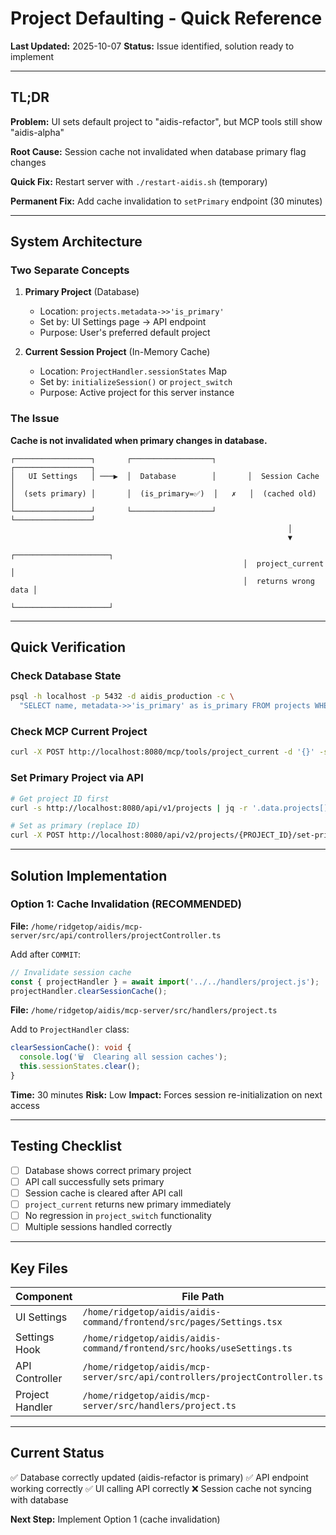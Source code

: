 # Project Defaulting - Quick Reference

**Last Updated:** 2025-10-07
**Status:** Issue identified, solution ready to implement

---

## TL;DR

**Problem:** UI sets default project to "aidis-refactor", but MCP tools still show "aidis-alpha"

**Root Cause:** Session cache not invalidated when database primary flag changes

**Quick Fix:** Restart server with `./restart-aidis.sh` (temporary)

**Permanent Fix:** Add cache invalidation to `setPrimary` endpoint (30 minutes)

---

## System Architecture

### Two Separate Concepts

1. **Primary Project** (Database)
   - Location: `projects.metadata->>'is_primary'`
   - Set by: UI Settings page → API endpoint
   - Purpose: User's preferred default project

2. **Current Session Project** (In-Memory Cache)
   - Location: `ProjectHandler.sessionStates` Map
   - Set by: `initializeSession()` or `project_switch`
   - Purpose: Active project for this server instance

### The Issue

**Cache is not invalidated when primary changes in database.**

```
┌─────────────────┐       ┌──────────────────┐       ┌─────────────────┐
│   UI Settings   │ ───▶  │  Database        │       │  Session Cache  │
│  (sets primary) │       │  (is_primary=✅)  │   ✗   │  (cached old)   │
└─────────────────┘       └──────────────────┘       └─────────────────┘
                                                              │
                                                              ▼
                                                    ┌─────────────────────┐
                                                    │  project_current    │
                                                    │  returns wrong data │
                                                    └─────────────────────┘
```

---

## Quick Verification

### Check Database State
```bash
psql -h localhost -p 5432 -d aidis_production -c \
  "SELECT name, metadata->>'is_primary' as is_primary FROM projects WHERE metadata->>'is_primary' = 'true';"
```

### Check MCP Current Project
```bash
curl -X POST http://localhost:8080/mcp/tools/project_current -d '{}' -s | jq -r '.result.content[0].text'
```

### Set Primary Project via API
```bash
# Get project ID first
curl -s http://localhost:8080/api/v1/projects | jq -r '.data.projects[] | select(.name=="aidis-refactor") | .id'

# Set as primary (replace ID)
curl -X POST http://localhost:8080/api/v2/projects/{PROJECT_ID}/set-primary
```

---

## Solution Implementation

### Option 1: Cache Invalidation (RECOMMENDED)

**File:** `/home/ridgetop/aidis/mcp-server/src/api/controllers/projectController.ts`

Add after `COMMIT`:
```typescript
// Invalidate session cache
const { projectHandler } = await import('../../handlers/project.js');
projectHandler.clearSessionCache();
```

**File:** `/home/ridgetop/aidis/mcp-server/src/handlers/project.ts`

Add to `ProjectHandler` class:
```typescript
clearSessionCache(): void {
  console.log('🗑️  Clearing all session caches');
  this.sessionStates.clear();
}
```

**Time:** 30 minutes
**Risk:** Low
**Impact:** Forces session re-initialization on next access

---

## Testing Checklist

- [ ] Database shows correct primary project
- [ ] API call successfully sets primary
- [ ] Session cache is cleared after API call
- [ ] `project_current` returns new primary immediately
- [ ] No regression in `project_switch` functionality
- [ ] Multiple sessions handled correctly

---

## Key Files

| Component | File Path |
|-----------|-----------|
| UI Settings | `/home/ridgetop/aidis/aidis-command/frontend/src/pages/Settings.tsx` |
| Settings Hook | `/home/ridgetop/aidis/aidis-command/frontend/src/hooks/useSettings.ts` |
| API Controller | `/home/ridgetop/aidis/mcp-server/src/api/controllers/projectController.ts` |
| Project Handler | `/home/ridgetop/aidis/mcp-server/src/handlers/project.ts` |

---

## Current Status

✅ Database correctly updated (aidis-refactor is primary)
✅ API endpoint working correctly
✅ UI calling API correctly
❌ Session cache not syncing with database

**Next Step:** Implement Option 1 (cache invalidation)
